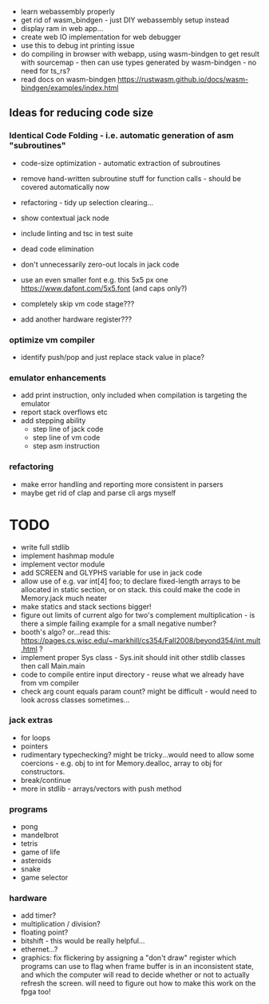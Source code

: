 - learn webassembly properly
- get rid of wasm_bindgen - just DIY webassembly setup instead
- display ram in web app...
- create web IO implementation for web debugger
- use this to debug int printing issue
- do compiling in browser with webapp, using wasm-bindgen to get result with sourcemap - then can use types generated by wasm-bindgen - no need for ts_rs?
- read docs on wasm-bindgen https://rustwasm.github.io/docs/wasm-bindgen/examples/index.html

## Ideas for reducing code size

### Identical Code Folding - i.e. automatic generation of asm "subroutines"

- code-size optimization - automatic extraction of subroutines
- remove hand-written subroutine stuff for function calls - should be covered automatically now
- refactoring - tidy up selection clearing...
- show contextual jack node
- include linting and tsc in test suite

- dead code elimination
- don't unnecessarily zero-out locals in jack code

- use an even smaller font e.g. this 5x5 px one https://www.dafont.com/5x5.font (and caps only?)

- completely skip vm code stage???

- add another hardware register???

### optimize vm compiler

- identify push/pop and just replace stack value in place?

### emulator enhancements

- add print instruction, only included when compilation is targeting the emulator
- report stack overflows etc
- add stepping ability
  - step line of jack code
  - step line of vm code
  - step asm instruction

### refactoring

- make error handling and reporting more consistent in parsers
- maybe get rid of clap and parse cli args myself

# TODO

- write full stdlib
- implement hashmap module
- implement vector module
- add SCREEN and GLYPHS variable for use in jack code
- allow use of e.g. var int[4] foo; to declare fixed-length arrays to be allocated in static section, or on stack. this could make the code in Memory.jack much neater
- make statics and stack sections bigger!
- figure out limits of current algo for two's complement multiplication - is there a simple failing example for a small negative number?
- booth's algo? or...read this: https://pages.cs.wisc.edu/~markhill/cs354/Fall2008/beyond354/int.mult.html ?
- implement proper Sys class - Sys.init should init other stdlib classes then call Main.main
- code to compile entire input directory - reuse what we already have from vm compiler
- check arg count equals param count? might be difficult - would need to look across classes sometimes...

### jack extras

- for loops
- pointers
- rudimentary typechecking? might be tricky...would need to allow some coercions - e.g. obj to int for Memory.dealloc, array to obj for constructors.
- break/continue
- more in stdlib - arrays/vectors with push method

### programs

- pong
- mandelbrot
- tetris
- game of life
- asteroids
- snake
- game selector

### hardware

- add timer?
- multiplication / division?
- floating point?
- bitshift - this would be really helpful...
- ethernet...?
- graphics: fix flickering by assigning a "don't draw" register which programs can use to flag when frame buffer is in an inconsistent state, and which the computer will read to decide whether or not to actually refresh the screen. will need to figure out how to make this work on the fpga too!
